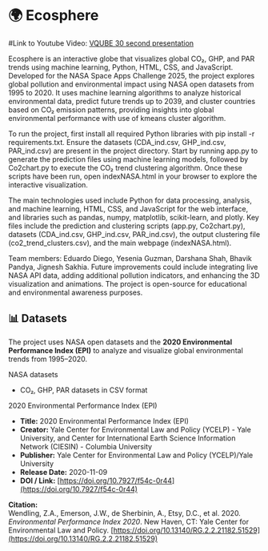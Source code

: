 # 🌍 Ecosphere

#Link to Youtube Video: [VQUBE 30 second presentation](https://www.youtube.com/watch?v=GIgVDVripgc)

Ecosphere is an interactive globe that visualizes global CO₂, GHP, and PAR trends using machine learning, Python, HTML, CSS, and JavaScript. Developed for the NASA Space Apps Challenge 2025, the project explores global pollution and environmental impact using NASA open datasets from 1995 to 2020. It uses machine learning algorithms to analyze historical environmental data, predict future trends up to 2039, and cluster countries based on CO₂ emission patterns, providing insights into global environmental performance with use of kmeans cluster algorithm.

To run the project, first install all required Python libraries with pip install -r requirements.txt. Ensure the datasets (CDA_ind.csv, GHP_ind.csv, PAR_ind.csv) are present in the project directory. Start by running app.py to generate the prediction files using machine learning models, followed by Co2chart.py to execute the CO₂ trend clustering algorithm. Once these scripts have been run, open indexNASA.html in your browser to explore the interactive visualization.

The main technologies used include Python for data processing, analysis, and machine learning, HTML, CSS, and JavaScript for the web interface, and libraries such as pandas, numpy, matplotlib, scikit-learn, and plotly. Key files include the prediction and clustering scripts (app.py, Co2chart.py), datasets (CDA_ind.csv, GHP_ind.csv, PAR_ind.csv), the output clustering file (co2_trend_clusters.csv), and the main webpage (indexNASA.html).

Team members: Eduardo Diego, Yesenia Guzman, Darshana Shah, Bhavik Pandya, Jignesh Sakhia. Future improvements could include integrating live NASA API data, adding additional pollution indicators, and enhancing the 3D visualization and animations. The project is open-source for educational and environmental awareness purposes.

## 📊 Datasets

The project uses NASA open datasets and the **2020 Environmental Performance Index (EPI)** to analyze and visualize global environmental trends from 1995–2020.

 NASA datasets
- CO₂, GHP, PAR datasets in CSV format

2020 Environmental Performance Index (EPI)
- **Title:** 2020 Environmental Performance Index (EPI)  
- **Creator:** Yale Center for Environmental Law and Policy (YCELP) - Yale University, and Center for International Earth Science Information Network (CIESIN) - Columbia University  
- **Publisher:** Yale Center for Environmental Law and Policy (YCELP)/Yale University  
- **Release Date:** 2020-11-09  
- **DOI / Link:** [https://doi.org/10.7927/f54c-0r44](https://doi.org/10.7927/f54c-0r44)  

**Citation:**  
Wendling, Z.A., Emerson, J.W., de Sherbinin, A., Etsy, D.C., et al. 2020. *Environmental Performance Index 2020*. New Haven, CT: Yale Center for Environmental Law and Policy. [https://doi.org/10.13140/RG.2.2.21182.51529](https://doi.org/10.13140/RG.2.2.21182.51529)
